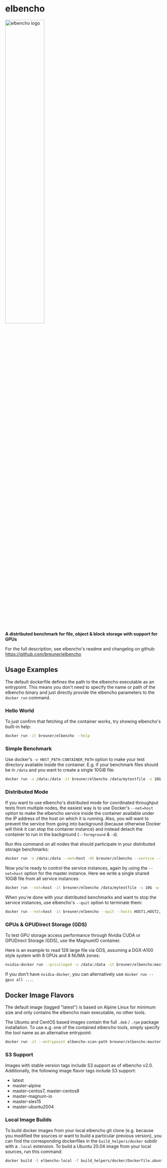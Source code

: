 # elbencho

<img src="https://raw.githubusercontent.com/breuner/elbencho/master/graphics/elbencho-logo.svg" width="50%" height="50%" alt="elbencho logo" align="center"/>

**A distributed benchmark for file, object & block storage with support for GPUs**

For the full description, see elbencho's readme and changelog on github: https://github.com/breuner/elbencho

## Usage Examples

The default dockerfile defines the path to the elbencho executable as an entrypoint. This means you don't need to specify the name or path of the elbencho binary and just directly provide the elbencho parameters to the `docker run` command.

### Hello World

To just confirm that fetching of the container works, try showing elbencho's built-in help:

```bash
docker run -it breuner/elbencho --help
```

### Simple Benchmark

Use docker's `-v HOST_PATH:CONTAINER_PATH` option to make your test directory available inside the container. E.g. if your benchmark files should be in `/data` and you want to create a single 10GiB file:

```bash
docker run -v /data:/data -it breuner/elbencho /data/mytestfile -s 10G -w
```

### Distributed Mode

If you want to use elbencho's distributed mode for coordinated throughput tests from multiple nodes, the easiest way is to use Docker's `--net=host` option to make the elbencho service inside the container available under the IP address of the host on which it is running. Also, you will want to prevent the service from going into background (because otherwise Docker will think it can stop the container instance) and instead detach the container to run in the background (`--foreground` & `-d`).

Run this command on all nodes that should participate in your distributed storage benchmarks:

```bash
docker run -v /data:/data --net=host -dt breuner/elbencho --service --foreground
```

Now you're ready to control the service instances, again by using the `--net=host` option for the master instance. Here we write a single shared 10GiB file from all service instances:
```bash
docker run --net=host -it breuner/elbencho /data/mytestfile -s 10G -w --hosts HOST1,HOST2,...
```

When you're done with your distributed benchmarks and want to stop the service instances, use elbencho's `--quit` option to terminate them:

```bash
docker run --net=host -it breuner/elbencho --quit --hosts HOST1,HOST2,...
```

### GPUs & GPUDirect Storage (GDS)

To test GPU storage access performance through Nvidia CUDA or GPUDirect Storage (GDS), use the MagnumIO container.

Here is an example to read 128 large file via GDS, assuming a DGX-A100 style system with 8 GPUs and 8 NUMA zones:

```bash
nvidia-docker run --privileged -v /data:/data -it breuner/elbencho:master-magnum-io /data/mylargefile{1..128} -r -t 256 -b 4m --direct --zones "$(echo {0..7},)" --gpuids "$(echo {0..7})" --cufile --gdsbufreg 
```

If you don't have `nvidia-docker`, you can alternatively use `docker run --gpus all ...`.

## Docker Image Flavors

The default image (tagged "latest") is based on Alpine Linux for minimum size and only contains the elbencho main executable, no other tools. 

The Ubuntu and CentOS based images contain the full `.deb` / `.rpm` package installation. To use e.g. one of the contained elbencho tools, simply specify the tool name as an alternative entrypoint:

```bash
docker run -it --entrypoint elbencho-scan-path breuner/elbencho:master-ubuntu2004 --help
```

### S3 Support

Images with stable version tags include S3 support as of elbencho v2.0. Additionally, the following image flavor tags include S3 support:
- latest
- master-alpine
- master-centos7, master-centos8
- master-magnum-io
- master-sles15
- master-ubuntu2004

### Local Image Builds

To build docker images from your local elbencho git clone (e.g. because you modified the sources or want to build a particular previous version), you can find the corresponding dockerfiles in the `build_helpers/docker` subdir with a `.local` extension. To build a Ubuntu 20.04 image from your local sources, run this command:

```bash
docker build -t elbencho-local -f build_helpers/docker/Dockerfile.ubuntu2004.local .
```
